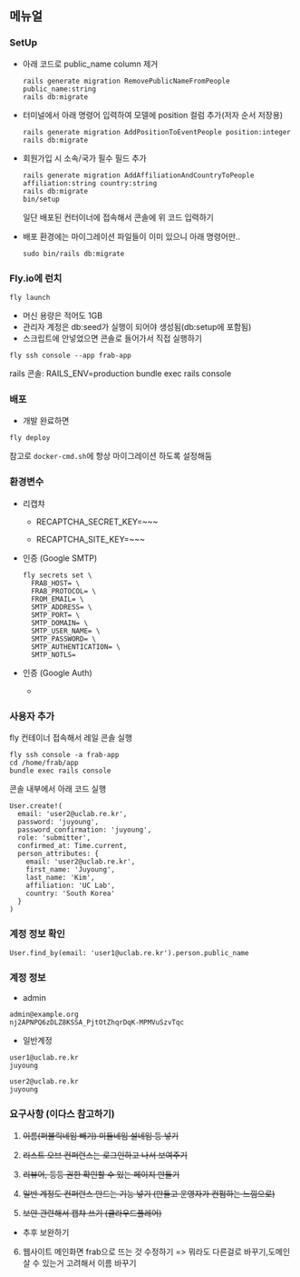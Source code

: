 ## 메뉴얼

### SetUp

- 아래 코드로 public_name column 제거
  ```
  rails generate migration RemovePublicNameFromPeople public_name:string
  rails db:migrate
  ```

- 터미널에서 아래 명령어 입력하여 모델에 position 컬럼 추가(저자 순서 저장용)

  ```
  rails generate migration AddPositionToEventPeople position:integer
  rails db:migrate
  ```

- 회원가입 시 소속/국가 필수 필드 추가

  ```
  rails generate migration AddAffiliationAndCountryToPeople affiliation:string country:string
  rails db:migrate
  bin/setup
  ```

  일단 배포된 컨터이너에 접속해서 콘솔에 위 코드 입력하기

- 배포 환경에는 마이그레이션 파일들이 이미 있으니 아래 명령어만..

  ```
  sudo bin/rails db:migrate
  ```

### Fly.io에 런치

```
fly launch
```

- 머신 용량은 적어도 1GB
- 관리자 계정은 db:seed가 실행이 되어야 생성됨(db:setup에 포함됨)
- 스크립트에 안넣었으면 콘솔로 들어가서 직접 실행하기

```
fly ssh console --app frab-app
```

rails 콘솔:  RAILS_ENV=production bundle exec rails console

### 배포

- 개발 완료하면

```
fly deploy
```

참고로 `docker-cmd.sh`에 항상 마이그레이션 하도록 설정해둠

### 환경변수

- 리캡챠

  - RECAPTCHA_SECRET_KEY=~~~

  - RECAPTCHA_SITE_KEY=~~~

- 인증 (Google SMTP)

  ```
  fly secrets set \
    FRAB_HOST= \
    FRAB_PROTOCOL= \
    FROM_EMAIL= \
    SMTP_ADDRESS= \
    SMTP_PORT= \
    SMTP_DOMAIN= \
    SMTP_USER_NAME= \
    SMTP_PASSWORD= \
    SMTP_AUTHENTICATION= \
    SMTP_NOTLS=
  ```


- 인증 (Google Auth)

  - 


### 사용자 추가

fly 컨테이너 접속해서 레일 콘솔 실행
```
fly ssh console -a frab-app
cd /home/frab/app
bundle exec rails console
```

콘솔 내부에서 아래 코드 실행
```
User.create!(
  email: 'user2@uclab.re.kr',
  password: 'juyoung',
  password_confirmation: 'juyoung',
  role: 'submitter',
  confirmed_at: Time.current,
  person_attributes: {
    email: 'user2@uclab.re.kr',
    first_name: 'Juyoung',
    last_name: 'Kim',
    affiliation: 'UC Lab',
    country: 'South Korea'
  }
)
```
### 계정 정보 확인
```User.find_by(email: 'user1@uclab.re.kr').person.public_name```



### 계정 정보

- admin

```
admin@example.org
nj2APNPQ6zDLZ8KSSA_PjtOtZhqrDqK-MPMVuSzvTqc
```

- 일반계정

```
user1@uclab.re.kr
juyoung
```

```
user2@uclab.re.kr
juyoung
```

### 요구사항 (이다스 참고하기)
1. ~~이름(퍼블릭네임 빼기) 미들네임 설네임 등 넣기~~

2. ~~리스트 오브 컨퍼런스는 로그인하고 나서 보여주기~~

3. ~~리뷰어, 등등 권한 확인할 수 있는 페이지 만들기~~

4. ~~일반 계정도 컨퍼런스 만드는 기능 넣기 (만들고 운영자가 컨펌하는 느낌으로)~~

5. ~~보안 관련해서 캡챠 쓰기 (클라우드플레어)~~
  - 추후 보완하기

6. 웹사이트 메인화면 frab으로 뜨는 것 수정하기 => 뭐라도 다른걸로 바꾸기,도메인 살 수 있는거 고려해서 이름 바꾸기